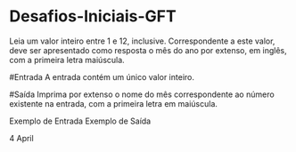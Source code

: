 # Desafios-Iniciais-GFT

Leia um valor inteiro entre 1 e 12, inclusive. Correspondente a este valor, deve ser apresentado como resposta o mês do ano por extenso, em inglês, com a primeira letra maiúscula.

#Entrada
A entrada contém um único valor inteiro.

#Saída
Imprima por extenso o nome do mês correspondente ao número existente na entrada, com a primeira letra em maiúscula.

 
Exemplo de Entrada	Exemplo de Saída

4                   April


